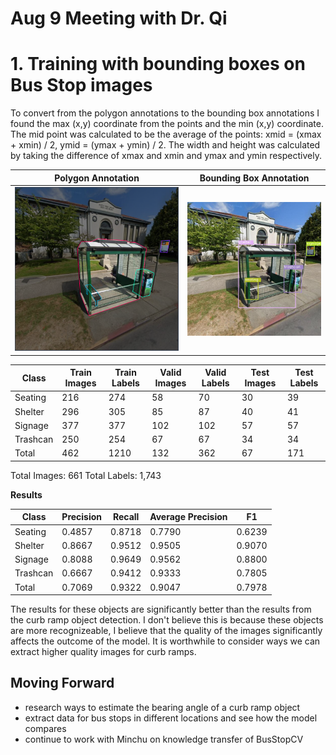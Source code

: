 # Aug 9 Meeting with Dr. Qi


# 1. Training with bounding boxes on Bus Stop images

To convert from the polygon annotations to the bounding box annotations I found the max (x,y) coordinate from the points and the min (x,y) coordinate. The mid point was calculated to be the average of the points: xmid = (xmax + xmin) / 2, ymid = (ymax + ymin) / 2. The width and height was calculated by taking the difference of xmax and xmin and ymax and ymin respectively. 

| Polygon Annotation | Bounding Box Annotation |
|--------------------|-------------------------|
| ![](/aug_09/polylines.png) | ![](/aug_09/gsv-36543-dR4xCMHTuAjdilURgQfWrQ-1687415947491_jpg.rf.cf020d190e4177560aaee1c58463f1f0.jpg) |

| Class    | Train Images | Train Labels | Valid Images | Valid Labels | Test Images | Test Labels |
|----------|--------------|--------------|--------------|--------------|-------------|-------------|
| Seating  | 216          | 274          | 58           | 70           | 30          | 39          |
| Shelter  | 296          | 305          | 85           | 87           | 40          | 41          |
| Signage  | 377          | 377          | 102          | 102          | 57          | 57          |
| Trashcan | 250          | 254          | 67           | 67           | 34          | 34          |
| Total    | 462          | 1210         | 132          | 362          | 67          | 171         |

Total Images: 661
Total Labels: 1,743


**Results**

| Class    | Precision | Recall | Average Precision | F1     |
|----------|-----------|--------|-------------------|--------|
| Seating  | 0.4857    | 0.8718 | 0.7790            | 0.6239 |
| Shelter  | 0.8667    | 0.9512 | 0.9505            | 0.9070 |
| Signage  | 0.8088    | 0.9649 | 0.9562            | 0.8800 |
| Trashcan | 0.6667    | 0.9412 | 0.9333            | 0.7805 |
| Total    | 0.7069    | 0.9322 | 0.9047            | 0.7978 |


The results for these objects are significantly better than the results from the curb ramp object detection. I don't believe this is because these objects are more recognizeable, I believe that the quality of the images significantly affects the outcome of the model. It is worthwhile to consider ways we can extract higher quality images for curb ramps. 

## Moving Forward 
- research ways to estimate the bearing angle of a curb ramp object
- extract data for bus stops in different locations and see how the model compares
- continue to work with Minchu on knowledge transfer of BusStopCV

<!-- ## 2. Find ways to download better data from Google API

Google Streetview API has a variety of resources to download the images. We can download the panoramas in the same way the UW team has done, or we can transition to downloading single images of a given view. 

This view is similar to the screenshot taken for the Bus Stop location. The panorama image gives a 360 degree view of a location. Specifying the bearing angle (angle from north) that is desired, will give a single view of that panorama image, rather than the entire 360 view. 

Given 2 lat/long locations this bearing angle is easily calculated. Given the bearing angle, the correct view of the object in the image can be found. Figure 1 shows an explanation of this bearing angle form 2 points. 



This is a simple task with Bus Stop data because it is easy to locate the lat/long of the Bus Stop in the city data. Once the nearest panorama image is found, calculating the bearing angle between the lat/long point of the panorama and the lat/long coordinates of the Bus Stop is possible. With this information, a better view of the bus stop is achieved without any required user input. 

Below are screenshots of the 3 nearest panoramas to a Bus Stop location. The bearing has been calculated to point the camera towards the bus stop in each of these images. 

I believe it is possible for us to do something similar to calculate the desired bearing angle for a given view at an intersection for curb ramps. However, this task becomes more difficult. We do not have lat/long data on where curb ramps should be located throughout the city. However, I have some ideas for how we can estimate a bearing angle given the direction of the intersections. -->